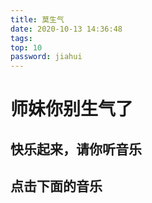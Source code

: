 ```yaml
---
title: 莫生气
date: 2020-10-13 14:36:48
tags: 
top: 10
password: jiahui
---
```

# 师妹你别生气了
## 快乐起来，请你听音乐


## 点击下面的音乐
